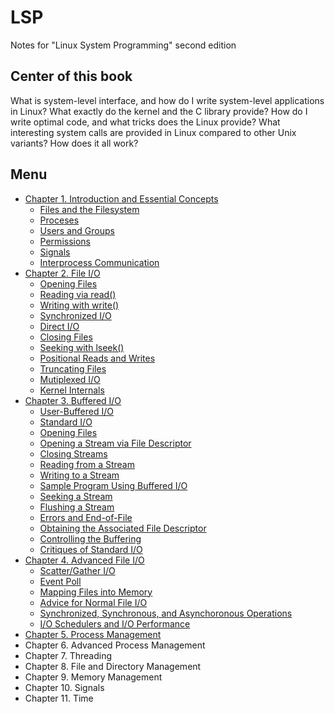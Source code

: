 # LSP
Notes for "Linux System Programming" second edition
## Center of this book
What is system-level interface, and how do I write system-level applications in Linux? What exactly do the kernel and the C library provide? How do I write optimal code, and what tricks does the Linux provide? What interesting system calls are provided in Linux compared to other Unix variants? How does it all work?
## Menu
- [Chapter 1. Introduction and Essential Concepts](content/01.md)
  - [Files and the Filesystem](content/01.md#files-and-the-filesystem)
  - [Proceses](content/01.md#proceses)
  - [Users and Groups](content/01.md#users-and-groups)
  - [Permissions](content/01.md#permissions)
  - [Signals](content/01.md#signals)
  - [Interprocess Communication](content/01.md#interprocess-communication)
- [Chapter 2. File I/O](content/02.md)
  - [Opening Files](content/02.md#opening-files)
  - [Reading via read()](content/02.md#reading-via-read)
  - [Writing with write()](content/02.md#writing-with-write)
  - [Synchronized I/O](content/02.md#synchronized-io)
  - [Direct I/O](content/02.md#direct-io)
  - [Closing Files](content/02.md#closing-files)
  - [Seeking with lseek()](content/02.md#seeking-with-lseek)
  - [Positional Reads and Writes](content/02.md#positional-reads-and-writes)
  - [Truncating Files](content/02.md#truncating-files)
  - [Mutiplexed I/O](content/02.md#mutiplexed-io)
  - [Kernel Internals](content/02.md#kernel-internals)
- [Chapter 3. Buffered I/O](content/03.md)
  - [User-Buffered I/O](content/03.md#user-buffered-io)
  - [Standard I/O](content/03.md#standard-io)
  - [Opening Files](content/03.md#opening-files)
  - [Opening a Stream via File Descriptor](content/03.md#opening-a-stream-via-file-descriptor)
  - [Closing Streams](content/03.md#closing-streams)
  - [Reading from a Stream](content/03.md#reading-from-a-stream)
  - [Writing to a Stream](content/03.md#writing-to-a-stream)
  - [Sample Program Using Buffered I/O](content/03.md#sample-program-using-buffered-io)
  - [Seeking a Stream](content/03.md#seeking-a-stream)
  - [Flushing a Stream](content/03.md#flushing-a-stream)
  - [Errors and End-of-File](content/03.md#errors-and-end-of-file)
  - [Obtaining the Associated File Descriptor](content/03.md#obtaining-the-associated-file-descriptor)
  - [Controlling the Buffering](content/03.md#controlling-the-buffering)
  - [Critiques of Standard I/O](content/03.md#critiques-of-standard-io)
- [Chapter 4. Advanced File I/O](content/04.md)
  - [Scatter/Gather I/O](content/04.md#scattergather-io)
  - [Event Poll](content/04.md#event-poll)
  - [Mapping Files into Memory](content/04.md#mapping-files-into-memory)
  - [Advice for Normal File I/O](content/04.md#advice-for-normal-file-io)
  - [Synchronized, Synchronous, and Asynchoronous Operations](content/04.md#synchronized-synchronous-and-asynchoronous-operations)
  - [I/O Schedulers and I/O Performance](content/04.md#io-schedulers-and-io-performance)
- [Chapter 5. Process Management](content/05.md)
- Chapter 6. Advanced Process Management
- Chapter 7. Threading
- Chapter 8. File and Directory Management
- Chapter 9. Memory Management
- Chapter 10. Signals
- Chapter 11. Time 